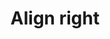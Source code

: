 ---
title: Align right
tags: ["align", "right", "position", "layout", "arrangement", "alignment", "direction"]
icon: align-right
svg: '<svg xmlns="http://www.w3.org/2000/svg" width="24" height="24" fill="none" viewBox="0 0 24 24" stroke-width="1.5" stroke-linecap="round" stroke-linejoin="round" stroke="currentColor"><path d="M14 14H6c-.932 0-1.398 0-1.765.152a2 2 0 0 0-1.083 1.083C3 15.602 3 16.068 3 17c0 .932 0 1.398.152 1.765a2 2 0 0 0 1.083 1.083C4.602 20 5.068 20 6 20h8c.932 0 1.398 0 1.765-.152a2 2 0 0 0 1.083-1.083C17 18.398 17 17.932 17 17c0-.932 0-1.398-.152-1.765a2 2 0 0 0-1.083-1.083C15.398 14 14.932 14 14 14m0-10h-4c-.932 0-1.398 0-1.765.152a2 2 0 0 0-1.083 1.083C7 5.602 7 6.068 7 7c0 .932 0 1.398.152 1.765a2 2 0 0 0 1.083 1.083C8.602 10 9.068 10 10 10h4c.932 0 1.398 0 1.765-.152a2 2 0 0 0 1.083-1.083C17 8.398 17 7.932 17 7c0-.932 0-1.398-.152-1.765a2 2 0 0 0-1.083-1.083C15.398 4 14.932 4 14 4m7 17V3"/></svg>'
---